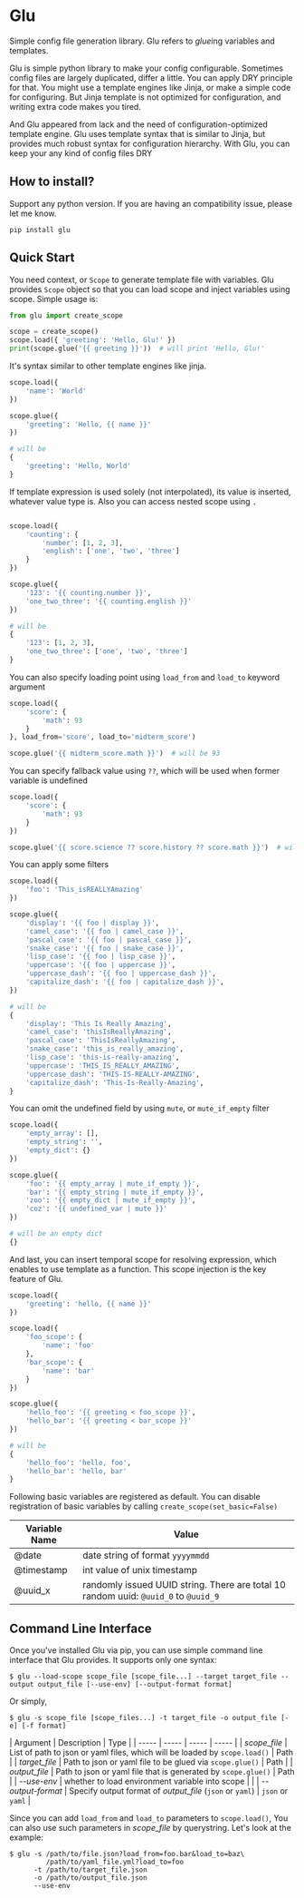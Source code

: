 # Glu

Simple config file generation library. Glu refers to *glue*ing variables and templates.

Glu is simple python library to make your config configurable. Sometimes config files are largely 
duplicated, differ a little. You can apply DRY principle for that. You might use a template engines
like Jinja, or make a simple code for configuring. But Jinja template is not optimized for configuration,
and writing extra code makes you tired.
 
And Glu appeared from lack and the need of configuration-optimized template engine. Glu uses
template syntax that is similar to Jinja, but provides much robust syntax for configuration hierarchy.
With Glu, you can keep your any kind of config files DRY

## How to install?

Support any python version. If you are having an compatibility issue, please let me know.

```
pip install glu
```

## Quick Start

You need context, or `Scope` to generate template file with variables. Glu provides `Scope` object
so that you can load scope and inject variables using scope. Simple usage is:

``` python
from glu import create_scope

scope = create_scope()
scope.load({ 'greeting': 'Hello, Glu!' })
print(scope.glue('{{ greeting }}'))  # will print 'Hello, Glu!'
```

It's syntax similar to other template engines like jinja.

``` python
scope.load({
    'name': 'World'
})

scope.glue({
    'greeting': 'Hello, {{ name }}'
})

# will be
{
    'greeting': 'Hello, World'
}
```

If template expression is used solely (not interpolated), its value is inserted, whatever value type is.
Also you can access nested scope using `.`

``` python

scope.load({
    'counting': {
        'number': [1, 2, 3],
        'english': ['one', 'two', 'three']
    }
})

scope.glue({
    '123': '{{ counting.number }}',
    'one_two_three': '{{ counting.english }}'
})

# will be
{
    '123': [1, 2, 3],
    'one_two_three': ['one', 'two', 'three']
}

```

You can also specify loading point using `load_from` and `load_to` keyword argument

``` python
scope.load({
    'score': {
        'math': 93
    }
}, load_from='score', load_to='midterm_score')

scope.glue('{{ midterm_score.math }}')  # will be 93

```

You can specify fallback value using `??`, which will be used when former variable is undefined

``` python
scope.load({
    'score': {
        'math': 93
    }
})

scope.glue('{{ score.science ?? score.history ?? score.math }}')  # will be 93
```

You can apply some filters

``` python
scope.load({
    'foo': 'This_isREALLYAmazing'
})

scope.glue({
    'display': '{{ foo | display }}',
    'camel_case': '{{ foo | camel_case }}',
    'pascal_case': '{{ foo | pascal_case }}',
    'snake_case': '{{ foo | snake_case }}',
    'lisp_case': '{{ foo | lisp_case }}',
    'uppercase': '{{ foo | uppercase }}',
    'uppercase_dash': '{{ foo | uppercase_dash }}',
    'capitalize_dash': '{{ foo | capitalize_dash }}',
})

# will be
{
    'display': 'This Is Really Amazing',
    'camel_case': 'thisIsReallyAmazing',
    'pascal_case': 'ThisIsReallyAmazing',
    'snake_case': 'this_is_really_amazing',
    'lisp_case': 'this-is-really-amazing',
    'uppercase': 'THIS_IS_REALLY_AMAZING',
    'uppercase_dash': 'THIS-IS-REALLY-AMAZING',
    'capitalize_dash': 'This-Is-Really-Amazing',
}
```

You can omit the undefined field by using `mute`, or `mute_if_empty` filter

``` python
scope.load({
    'empty_array': [],
    'empty_string': '',
    'empty_dict': {}
})

scope.glue({
    'foo': '{{ empty_array | mute_if_empty }}',
    'bar': '{{ empty_string | mute_if_empty }}',
    'zoo': '{{ empty_dict | mute_if_empty }}',
    'coz': '{{ undefined_var | mute }}'
})

# will be an empty dict
{}
```

And last, you can insert temporal scope for resolving expression, which enables to
use template as a function. This scope injection is the key feature of Glu.

``` python
scope.load({
    'greeting': 'hello, {{ name }}'
})

scope.load({
    'foo_scope': {
        'name': 'foo'
    },
    'bar_scope': {
        'name': 'bar'
    }
})

scope.glue({
    'hello_foo': '{{ greeting < foo_scope }}',
    'hello_bar': '{{ greeting < bar_scope }}'
})

# will be
{
    'hello_foo': 'hello, foo',
    'hello_bar': 'hello, bar'
}
```

Following basic variables are registered as default. You can disable registration of basic variables
by calling `create_scope(set_basic=False)`

| Variable Name | Value |
| ----- | ----- |
| @date | date string of format `yyyymmdd` |
| @timestamp | int value of unix timestamp |
| @uuid_x | randomly issued UUID string. There are total 10 random uuid: `@uuid_0` to `@uuid_9` |

## Command Line Interface

Once you've installed Glu via pip, you can use simple command line interface that Glu provides.
It supports only one syntax:

``` shell
$ glu --load-scope scope_file [scope_file...] --target target_file --output output_file [--use-env] [--output-format format]
```

Or simply, 

```
$ glu -s scope_file [scope_files...] -t target_file -o output_file [-e] [-f format]
```
 

| Argument | Description | Type |
| ----- | ----- | ----- | ----- |
| _scope_file_ | List of path to json or yaml files, which will be loaded by `scope.load()` | Path |
| _target_file_ | Path to json or yaml file to be glued via `scope.glue()` | Path |
| _output_file_ | Path to json or yaml file that is generated by `scope.glue()` | Path |
| _--use-env_ | whether to load environment variable into scope |  |
| _--output-format_ | Specify output format of _output_file_ (`json` or `yaml`) | `json` or `yaml` |

Since you can add `load_from` and `load_to` parameters to `scope.load()`, You can also use such 
parameters in _scope_file_ by querystring. Let's look at the example:

``` shell
$ glu -s /path/to/file.json?load_from=foo.bar&load_to=baz\
         /path/to/yaml_file.yml?load_to=foo 
      -t /path/to/target_file.json
      -o /path/to/output_file.json
      --use-env
```
